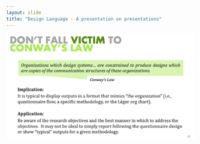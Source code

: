 ```yaml
---
layout: slide
title: "Design Language - A presentation on presentations"
---
```


![slide23](/assets/_images/Slide23.png)

